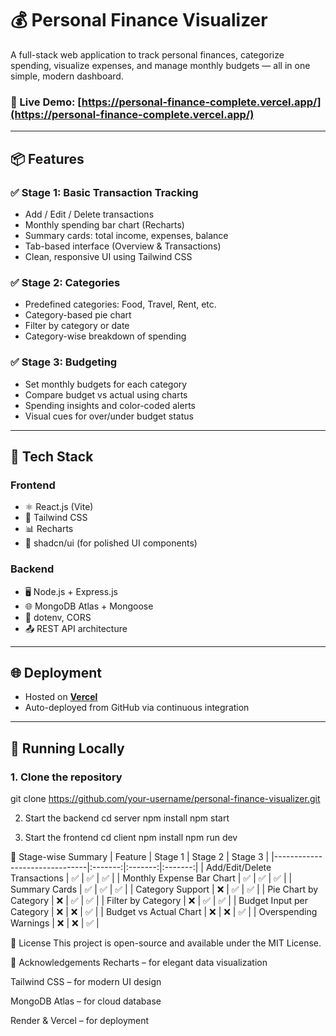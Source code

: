 # 💰 Personal Finance Visualizer

A full-stack web application to track personal finances, categorize spending, visualize expenses, and manage monthly budgets — all in one simple, modern dashboard.

### 🔗 Live Demo: [https://personal-finance-complete.vercel.app/](https://personal-finance-complete.vercel.app/)

---

## 📦 Features

### ✅ Stage 1: Basic Transaction Tracking
- Add / Edit / Delete transactions
- Monthly spending bar chart (Recharts)
- Summary cards: total income, expenses, balance
- Tab-based interface (Overview & Transactions)
- Clean, responsive UI using Tailwind CSS

### ✅ Stage 2: Categories
- Predefined categories: Food, Travel, Rent, etc.
- Category-based pie chart
- Filter by category or date
- Category-wise breakdown of spending

### ✅ Stage 3: Budgeting
- Set monthly budgets for each category
- Compare budget vs actual using charts
- Spending insights and color-coded alerts
- Visual cues for over/under budget status

---

## 🔧 Tech Stack

### Frontend
- ⚛️ React.js (Vite)
- 🎨 Tailwind CSS
- 📊 Recharts
- 🧩 shadcn/ui (for polished UI components)

### Backend
- 🖥️ Node.js + Express.js
- 🌐 MongoDB Atlas + Mongoose
- 🔐 dotenv, CORS
- 📤 REST API architecture

---

## 🌐 Deployment

- Hosted on [**Vercel**](https://vercel.com)
- Auto-deployed from GitHub via continuous integration


---

## 🧪 Running Locally

### 1. Clone the repository

git clone https://github.com/your-username/personal-finance-visualizer.git

2. Start the backend
cd server
npm install
npm start

4. Start the frontend
cd client
npm install
npm run dev

📌 Stage-wise Summary
| Feature                        | Stage 1 | Stage 2 | Stage 3 |
|-------------------------------|:-------:|:-------:|:-------:|
| Add/Edit/Delete Transactions  | ✅      | ✅      | ✅      |
| Monthly Expense Bar Chart     | ✅      | ✅      | ✅      |
| Summary Cards                 | ✅      | ✅      | ✅      |
| Category Support              | ❌      | ✅      | ✅      |
| Pie Chart by Category         | ❌      | ✅      | ✅      |
| Filter by Category            | ❌      | ✅      | ✅      |
| Budget Input per Category     | ❌      | ❌      | ✅      |
| Budget vs Actual Chart        | ❌      | ❌      | ✅      |
| Overspending Warnings         | ❌      | ❌      | ✅      |



📄 License
This project is open-source and available under the MIT License.

🙌 Acknowledgements
Recharts – for elegant data visualization

Tailwind CSS – for modern UI design

MongoDB Atlas – for cloud database

Render & Vercel – for deployment

